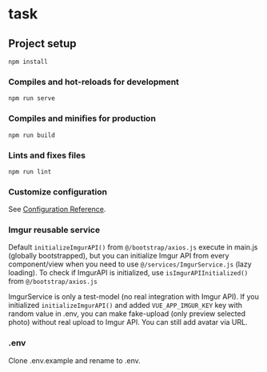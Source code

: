 # task

## Project setup
```
npm install
```

### Compiles and hot-reloads for development
```
npm run serve
```

### Compiles and minifies for production
```
npm run build
```

### Lints and fixes files
```
npm run lint
```

### Customize configuration
See [Configuration Reference](https://cli.vuejs.org/config/).

### Imgur reusable service
Default `initializeImgurAPI()` from `@/bootstrap/axios.js` execute in main.js (globally bootstrapped), but you can initialize Imgur API from every component/view when
you need to use `@/services/ImgurService.js` (lazy loading). To check if ImgurAPI is initialized, use `isImgurAPIInitialized()` from `@/bootstrap/axios.js`

ImgurService is only a test-model (no real integration with Imgur API). If you initialized `initializeImgurAPI()` and added `VUE_APP_IMGUR_KEY` key with random value in .env, you can make fake-upload (only preview selected photo)
without real upload to Imgur API. You can still add avatar via URL.

### .env
Clone .env.example and rename to .env.
